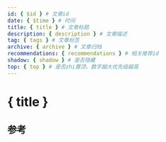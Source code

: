 ```yaml
---
id: { $id } # 文章id
date: { $time } # 时间
title: { title } # 文章标题
description: { description } # 文章描述
tag: { tags } # 文章标签
archive: { archive } # 文章归档
recommendations: { recommendations } # 相关推荐id
shadow: { shadow } # 是否隐藏
top: { top } # 是否zhi置顶，数字越大优先级越高
---
```


# { title }

## 参考
